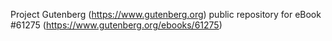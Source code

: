 Project Gutenberg (https://www.gutenberg.org) public repository for eBook #61275 (https://www.gutenberg.org/ebooks/61275)
